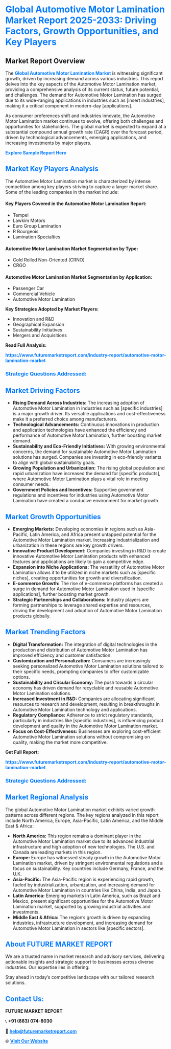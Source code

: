 <h1 style="color: #007BFF;">Global Automotive Motor Lamination Market Report 2025-2033: Driving Factors, Growth Opportunities, and Key Players</h1>

<section id="overview">
<h2>Market Report Overview</h2>
<p>The <a href="https://www.futuremarketreport.com/industry-report/automotive-motor-lamination-market" style="color: #007BFF; text-decoration: none;"><strong>Global Automotive Motor Lamination Market</strong></a> is witnessing significant growth, driven by increasing demand across various industries. This report delves into the key aspects of the Automotive Motor Lamination market, providing a comprehensive analysis of its current status, future potential, and challenges. The demand for Automotive Motor Lamination has surged due to its wide-ranging applications in industries such as [insert industries], making it a critical component in modern-day [applications].</p>
<p>As consumer preferences shift and industries innovate, the Automotive Motor Lamination market continues to evolve, offering both challenges and opportunities for stakeholders. The global market is expected to expand at a substantial compound annual growth rate (CAGR) over the forecast period, driven by technological advancements, emerging applications, and increasing investments by major players.</p>
</section>

<section id="overview">
<p><a href="https://www.futuremarketreport.com/request-sample/reportId=126109" style="color: #007BFF; text-decoration: none;"><strong>Explore Sample Report Here</strong></a></p>
</section>

<section id="key-players">
<h2 style="color: #007BFF;">Market Key Players Analysis</h2>
<p>The Automotive Motor Lamination market is characterized by intense competition among key players striving to capture a larger market share. Some of the leading companies in the market include:</p>
<h4>Key Players Covered in the Automotive Motor Lamination Report:</h4>
<ul><li>Tempel</li><li>Lawkim Motors</li><li>Euro Group Lamination</li><li>R Bourgeois</li><li>Lamination Specialties</li></ul>
<h4>Automotive Motor Lamination Market Segmentation by Type:</h4>
<ul><li>Cold Rolled Non-Oriented (CRNO)</li><li>CRGO</li></ul>

<h4>Automotive Motor Lamination Market Segmentation by Application:</h4>
<ul><li>Passenger Car</li><li>Commercial Vehicle</li><li>Automotive Motor Lamination</li></ul>
<p><strong>Key Strategies Adopted by Market Players:</strong></p>
<ul>
<li>Innovation and R&D</li>
<li>Geographical Expansion</li>
<li>Sustainability Initiatives</li>
<li>Mergers and Acquisitions</li>
</ul>
</section>

<section>
<p><strong>Read Full Analysis: </strong></p><a href="https://www.futuremarketreport.com/industry-report/automotive-motor-lamination-market" style="color: #007BFF; text-decoration: none;"><strong>https://www.futuremarketreport.com/industry-report/automotive-motor-lamination-market</strong></a>
<h3 style="color: #007BFF;">Strategic Questions Addressed:</h3>
</section>

<section id="driving-factors">
<h2 style="color: #007BFF;">Market Driving Factors</h2>
<ul>
<li><strong>Rising Demand Across Industries:</strong> The increasing adoption of Automotive Motor Lamination in industries such as [specific industries] is a major growth driver. Its versatile applications and cost-effectiveness make it a preferred choice among manufacturers.</li>
<li><strong>Technological Advancements:</strong> Continuous innovations in production and application technologies have enhanced the efficiency and performance of Automotive Motor Lamination, further boosting market demand.</li>
<li><strong>Sustainability and Eco-Friendly Initiatives:</strong> With growing environmental concerns, the demand for sustainable Automotive Motor Lamination solutions has surged. Companies are investing in eco-friendly variants to align with global sustainability goals.</li>
<li><strong>Growing Population and Urbanization:</strong> The rising global population and rapid urbanization have increased the demand for [specific products], where Automotive Motor Lamination plays a vital role in meeting consumer needs.</li>
<li><strong>Government Policies and Incentives:</strong> Supportive government regulations and incentives for industries using Automotive Motor Lamination have created a conducive environment for market growth.</li>
</ul>
</section>

<section id="growth-opportunities">
<h2 style="color: #007BFF;">Market Growth Opportunities</h2>
<ul>
<li><strong>Emerging Markets:</strong> Developing economies in regions such as Asia-Pacific, Latin America, and Africa present untapped potential for the Automotive Motor Lamination market. Increasing industrialization and urbanization in these regions are key growth drivers.</li>
<li><strong>Innovative Product Development:</strong> Companies investing in R&D to create innovative Automotive Motor Lamination products with enhanced features and applications are likely to gain a competitive edge.</li>
<li><strong>Expansion into Niche Applications:</strong> The versatility of Automotive Motor Lamination allows it to be utilized in niche markets such as [specific niches], creating opportunities for growth and diversification.</li>
<li><strong>E-commerce Growth:</strong> The rise of e-commerce platforms has created a surge in demand for Automotive Motor Lamination used in [specific applications], further boosting market growth.</li>
<li><strong>Strategic Partnerships and Collaborations:</strong> Industry players are forming partnerships to leverage shared expertise and resources, driving the development and adoption of Automotive Motor Lamination products globally.</li>
</ul>
</section>

<section id="trending-factors">
<h2 style="color: #007BFF;">Market Trending Factors</h2>
<ul>
<li><strong>Digital Transformation:</strong> The integration of digital technologies in the production and distribution of Automotive Motor Lamination has improved efficiency and customer satisfaction.</li>
<li><strong>Customization and Personalization:</strong> Consumers are increasingly seeking personalized Automotive Motor Lamination solutions tailored to their specific needs, prompting companies to offer customizable options.</li>
<li><strong>Sustainability and Circular Economy:</strong> The push towards a circular economy has driven demand for recyclable and reusable Automotive Motor Lamination solutions.</li>
<li><strong>Increased Investment in R&D:</strong> Companies are allocating significant resources to research and development, resulting in breakthroughs in Automotive Motor Lamination technology and applications.</li>
<li><strong>Regulatory Compliance:</strong> Adherence to strict regulatory standards, particularly in industries like [specific industries], is influencing product development and quality in the Automotive Motor Lamination market.</li>
<li><strong>Focus on Cost-Effectiveness:</strong> Businesses are exploring cost-efficient Automotive Motor Lamination solutions without compromising on quality, making the market more competitive.</li>
</ul>
</section>

<section>
<p><strong>Get Full Report: </strong></p><a href="https://www.futuremarketreport.com/industry-report/automotive-motor-lamination-market" style="color: #007BFF; text-decoration: none;"><strong>https://www.futuremarketreport.com/industry-report/automotive-motor-lamination-market</strong></a>
<h3 style="color: #007BFF;">Strategic Questions Addressed:</h3>
</section>


<section id="regional-analysis">
<h2 style="color: #007BFF;">Market Regional Analysis</h2>
<p>The global Automotive Motor Lamination market exhibits varied growth patterns across different regions. The key regions analyzed in this report include North America, Europe, Asia-Pacific, Latin America, and the Middle East & Africa:</p>
<ul>
<li><strong>North America:</strong> This region remains a dominant player in the Automotive Motor Lamination market due to its advanced industrial infrastructure and high adoption of new technologies. The U.S. and Canada are leading markets in this region.</li>
<li><strong>Europe:</strong> Europe has witnessed steady growth in the Automotive Motor Lamination market, driven by stringent environmental regulations and a focus on sustainability. Key countries include Germany, France, and the U.K.</li>
<li><strong>Asia-Pacific:</strong> The Asia-Pacific region is experiencing rapid growth, fueled by industrialization, urbanization, and increasing demand for Automotive Motor Lamination in countries like China, India, and Japan.</li>
<li><strong>Latin America:</strong> Emerging markets in Latin America, such as Brazil and Mexico, present significant opportunities for the Automotive Motor Lamination market, supported by growing industrial activities and investments.</li>
<li><strong>Middle East & Africa:</strong> The region’s growth is driven by expanding industries, infrastructure development, and increasing demand for Automotive Motor Lamination in sectors like [specific sectors].</li>
</ul>
</section>

<footer>
<h2 style="color: #007BFF;">About FUTURE MARKET REPORT</h2>
<p>We are a trusted name in market research and advisory services, delivering actionable insights and strategic support to businesses across diverse industries. Our expertise lies in offering:</p>

<p>Stay ahead in today’s competitive landscape with our tailored research solutions.</p>

<h2 style="color: #007BFF;">Contact Us:</h2>
<p><strong>FUTURE MARKET REPORT</strong></p>
<p>📞 <strong>+91 (883) 074-8030</strong></p>
<p>📧 <strong><a href="mailto:help@futuremarketreport.com" style="color: #007BFF;">help@futuremarketreport.com</a></strong></p>
<p>🌐 <strong><a href="https://www.futuremarketreport.com/" style="color: #007BFF;">Visit Our Website</a></strong></p>
</footer>